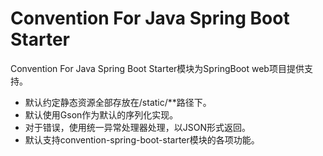 # Convention For Java Spring Boot Starter

Convention For Java Spring Boot Starter模块为SpringBoot web项目提供支持。

- 默认约定静态资源全部存放在/static/**路径下。
- 默认使用Gson作为默认的序列化实现。
- 对于错误，使用统一异常处理器处理，以JSON形式返回。
- 默认支持convention-spring-boot-starter模块的各项功能。